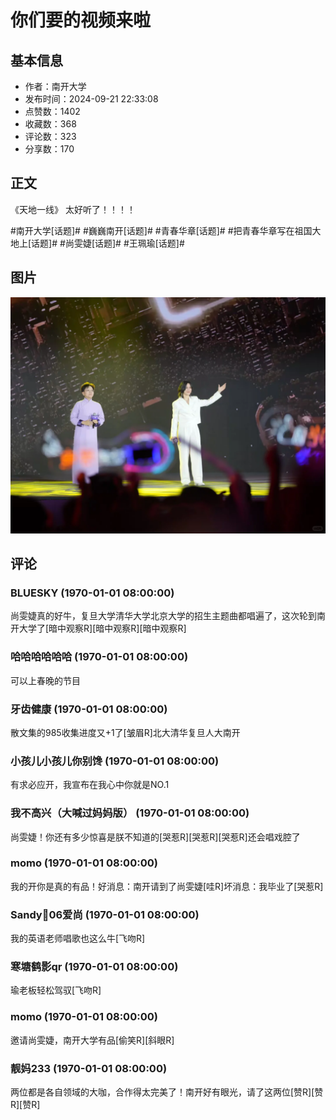 # 你们要的视频来啦

## 基本信息

- 作者：南开大学
- 发布时间：2024-09-21 22:33:08
- 点赞数：1402
- 收藏数：368
- 评论数：323
- 分享数：170

## 正文

《天地一线》
太好听了！！！！
	
#南开大学[话题]# #巍巍南开[话题]# #青春华章[话题]# #把青春华章写在祖国大地上[话题]# #尚雯婕[话题]# #王珮瑜[话题]#

## 图片

![图片](images/cd2abbf04bf57ea61fbfc0813371c384.jpg)

## 评论

### BLUESKY (1970-01-01 08:00:00)

尚雯婕真的好牛，复旦大学清华大学北京大学的招生主题曲都唱遍了，这次轮到南开大学了[暗中观察R][暗中观察R][暗中观察R]

### 哈哈哈哈哈哈 (1970-01-01 08:00:00)

可以上春晚的节目

### 牙齿健康 (1970-01-01 08:00:00)

散文集的985收集进度又+1了[皱眉R]北大清华复旦人大南开

### 小孩儿小孩儿你别馋 (1970-01-01 08:00:00)

有求必应开，我宣布在我心中你就是NO.1

### 我不高兴（大喊过妈妈版） (1970-01-01 08:00:00)

尚雯婕！你还有多少惊喜是朕不知道的[哭惹R][哭惹R][哭惹R]还会唱戏腔了

### momo (1970-01-01 08:00:00)

我的开你是真的有品！好消息：南开请到了尚雯婕[哇R]坏消息：我毕业了[哭惹R]

### Sandy🥇06爱尚 (1970-01-01 08:00:00)

我的英语老师唱歌也这么牛[飞吻R]

### 寒塘鹤影qr (1970-01-01 08:00:00)

瑜老板轻松驾驭[飞吻R]

### momo (1970-01-01 08:00:00)

邀请尚雯婕，南开大学有品[偷笑R][斜眼R]

### 靓妈233 (1970-01-01 08:00:00)

两位都是各自领域的大咖，合作得太完美了！南开好有眼光，请了这两位[赞R][赞R][赞R]

